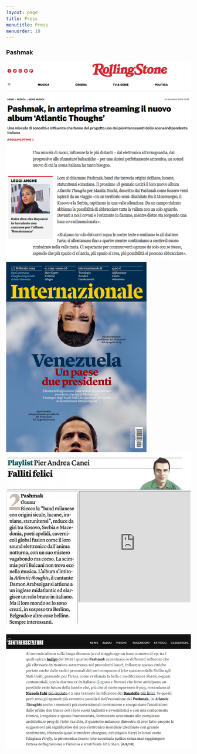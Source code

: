 ```yaml
---
layout: page
title: Press
menutitle: Press
menuorder: 10
---
```


### Pashmak



<img src = "https://raw.githubusercontent.com/martinnicastro/martinnicastro.github.io/main/images/Press/Rollingstone_1_ok_ok.png" />

<img src = "https://raw.githubusercontent.com/martinnicastro/martinnicastro.github.io/main/images/Press/Rollingstone_2_ok_ok.png" alt = "rollingstone_2" />

<img src = "https://raw.githubusercontent.com/martinnicastro/martinnicastro.github.io/main/images/Press/Internazionale_1.png" />

<img src = "https://raw.githubusercontent.com/martinnicastro/martinnicastro.github.io/main/images/Press/Internazionale_2.png" />

<img src = "https://raw.githubusercontent.com/martinnicastro/martinnicastro.github.io/main/images/Press/Internazionale_3.png" />

<iframe align=right src="https://www.rockit.it/recensione/43246/pashmak-atlantic-thoughts?fbclid=IwAR3XZ5sEPpx5zDq8mKbriUgGT640lqieC17xNL-79wBHnu-ud4M3yGRIgqo" width="60%" height="300"></iframe>

<img src = "https://raw.githubusercontent.com/martinnicastro/martinnicastro.github.io/main/images/Press/Sentireascoltare.png" />
